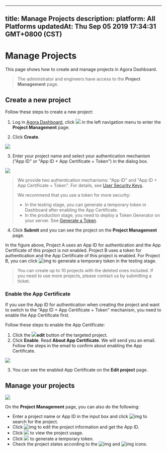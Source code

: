 
---
title: Manage Projects
description: 
platform: All Platforms
updatedAt: Thu Sep 05 2019 17:34:31 GMT+0800 (CST)
---
# Manage Projects
This page shows how to create and manage projects in Agora Dashboard.

> The administrator and engineers have access to the **Project Management** page.

## Create a new project

Follow these steps to create a new project:

1. Log in [Agora Dashboard](https://dashboard.agora.io/), click ![](https://web-cdn.agora.io/docs-files/1551254998344) in the left navigation menu to enter the **Project Management** page.

2. Click **Create**. 

![](https://web-cdn.agora.io/docs-files/1565249845657)

3. Enter your project name and select your authentication mechanism ("App ID" or "App ID + App Certificate + Token") in the dialog box.

![](https://web-cdn.agora.io/docs-files/1565249859724)

> We provide two authentication mechanisms: "App ID" and "App ID + App Certificate + Token". For details, see [User Security Keys](https://docs.agora.io/en/Interactive%20Broadcast/token#agoras-authentication-mechanisms). 
>
> We recommend that you use a token for more security:
>
> - In the testing stage, you can generate a temporary token in Dashboard after enabling the App Certificate.
> - In the production stage, you need to deploy a Token Generator on your server. See [Generate a Token](https://docs.agora.io/en/Interactive&20Broadcast/token_server?platform=C++).

4. Click **Submit** and you can see the project on the **Project Management** page.

In the figure above, Project A uses an App ID for authentication and the App Certificate of this project is not enabled. Project B uses a token for authentication and the App Certificate of this project is enabled. For Project B, you can click ![img](https://web-cdn.agora.io/docs-files/1558345848047) to generate a temporary token in the testing stage.

> You can create up to 10 projects with the deleted ones included. If you need to use more projects, please contact us by submitting a ticket.

### Enable the App Certificate

If you use the App ID for authentication when creating the project and want to switch to the "App ID + App Certificate + Token" mechanism, you need to enable the App Certificate first. 

Follow these steps to enable the App Certificate:

1. Click the ![](https://web-cdn.agora.io/docs-files/1551255135678)**edit** button of the targeted project.
2. Click **Enable**. Read **About App Certificate**. We will send you an email. Follow the steps in the email to confirm about enabling the App Certificate.

![](https://web-cdn.agora.io/docs-files/1565249882128)

3. You can see the enabled App Certificate on the **Edit project** page.

## Manage your projects

![](https://web-cdn.agora.io/docs-files/1565250102309)

On the **Project Management** page, you can also do the following:

- Enter a project name or App ID in the input box and click ![img](https://web-cdn.agora.io/docs-files/1551255111208) to search for the project.
- Click ![img](https://web-cdn.agora.io/docs-files/1551255135678) to edit the project information and get the App ID.
- Click ![](https://web-cdn.agora.io/docs-files/1564048876293) to view the project usage.
- Click ![](https://web-cdn.agora.io/docs-files/1564048991389) to generate a temporary token.
- Check the project states according to the ![img](https://web-cdn.agora.io/docs-files/1551255188685) and ![img](https://web-cdn.agora.io/docs-files/1551255166718) icons.
